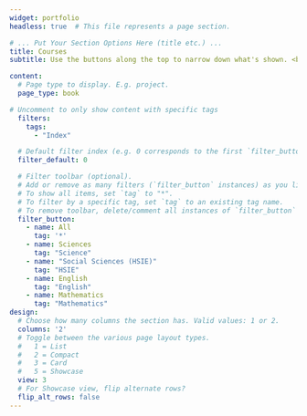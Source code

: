 ```yaml
---
widget: portfolio
headless: true  # This file represents a page section.

# ... Put Your Section Options Here (title etc.) ...
title: Courses
subtitle: Use the buttons along the top to narrow down what's shown. <br /> Can't find your subject? [Send us a request!](https://tally.so/r/nWO44P)

content:
  # Page type to display. E.g. project.
  page_type: book

# Uncomment to only show content with specific tags
  filters:
    tags:
      - "Index"

  # Default filter index (e.g. 0 corresponds to the first `filter_button` instance below)
  filter_default: 0

  # Filter toolbar (optional).
  # Add or remove as many filters (`filter_button` instances) as you like.
  # To show all items, set `tag` to "*".
  # To filter by a specific tag, set `tag` to an existing tag name.
  # To remove toolbar, delete/comment all instances of `filter_button` below.
  filter_button:
    - name: All
      tag: '*'
    - name: Sciences
      tag: "Science"
    - name: "Social Sciences (HSIE)"
      tag: "HSIE"
    - name: English
      tag: "English"
    - name: Mathematics
      tag: "Mathematics"
design:
  # Choose how many columns the section has. Valid values: 1 or 2.
  columns: '2'
  # Toggle between the various page layout types.
  #   1 = List
  #   2 = Compact  
  #   3 = Card
  #   5 = Showcase
  view: 3
  # For Showcase view, flip alternate rows?
  flip_alt_rows: false
---
```

